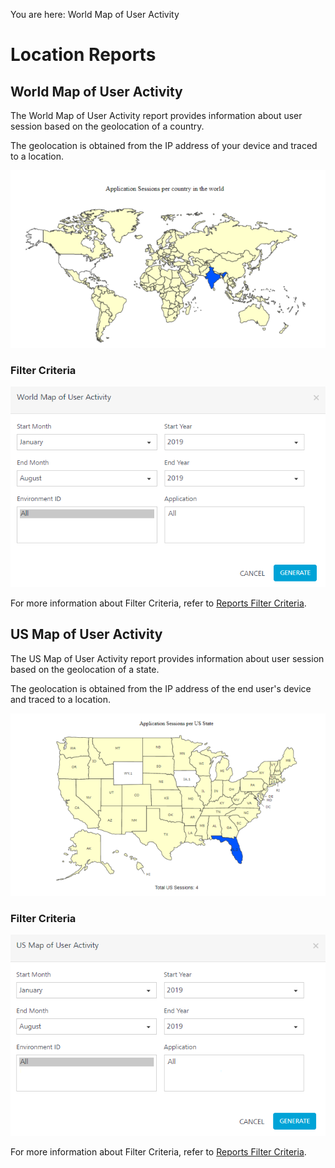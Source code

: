                             

You are here: World Map of User Activity

Location Reports
================

World Map of User Activity
--------------------------

The World Map of User Activity report provides information about user session based on the geolocation of a country.

The geolocation is obtained from the IP address of your device and traced to a location.

![](../Resources/Images/Standard_Reports/World_Map_of_User_Activity_639x360.png)

### Filter Criteria

![](../Resources/Images/Filter_Criteria/WorldMap_FilterCriteria.PNG)

For more information about Filter Criteria, refer to [Reports Filter Criteria](Reports_Filter_Criteria.md).

US Map of User Activity
-----------------------

The US Map of User Activity report provides information about user session based on the geolocation of a state.

The geolocation is obtained from the IP address of the end user's device and traced to a location.

![](../Resources/Images/Standard_Reports/US_Map_of_User_Activity_638x370.png)

### Filter Criteria

![](../Resources/Images/Filter_Criteria/USMap_FilterCriteria.PNG)

For more information about Filter Criteria, refer to [Reports Filter Criteria](Reports_Filter_Criteria.md).
